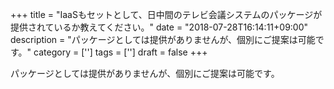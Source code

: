 +++
title = "IaaSもセットとして、日中間のテレビ会議システムのパッケージが提供されているか教えてください。"
date = "2018-07-28T16:14:11+09:00"
description = "パッケージとしては提供がありませんが、個別にご提案は可能です。"
category = ['']
tags = ['']
draft = false
+++

パッケージとしては提供がありませんが、個別にご提案は可能です。
